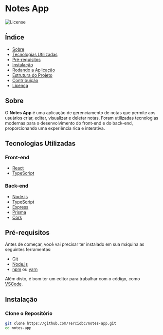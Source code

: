 # Notes App

![License](https://img.shields.io/badge/license-MIT-blue.svg)

## Índice

- [Sobre](#sobre)
- [Tecnologias Utilizadas](#tecnologias-utilizadas)
- [Pré-requisitos](#pré-requisitos)
- [Instalação](#instalação)
- [Rodando a Aplicação](#rodando-a-aplicação)
- [Estrutura do Projeto](#estrutura-do-projeto)
- [Contribuição](#contribuição)
- [Licença](#licença)

## Sobre

O **Notes App** é uma aplicação de gerenciamento de notas que permite aos usuários criar, editar, visualizar e deletar notas. Foram utilizadas tecnologias modernas para o desenvolvimento do front-end e do back-end, proporcionando uma experiência rica e interativa.

## Tecnologias Utilizadas

### Front-end

- [React](https://reactjs.org/)
- [TypeScript](https://www.typescriptlang.org/)

### Back-end

- [Node.js](https://nodejs.org/)
- [TypeScript](https://www.typescriptlang.org/)
- [Express](https://expressjs.com/)
- [Prisma](https://www.prisma.io/)
- [Cors](https://www.npmjs.com/package/cors)

## Pré-requisitos

Antes de começar, você vai precisar ter instalado em sua máquina as seguintes ferramentas:

- [Git](https://git-scm.com)
- [Node.js](https://nodejs.org/en/)
- [npm](https://www.npmjs.com/) ou [yarn](https://yarnpkg.com/)

Além disto, é bom ter um editor para trabalhar com o código, como [VSCode](https://code.visualstudio.com/).

## Instalação

### Clone o Repositório

```bash
git clone https://github.com/Terciobc/notes-app.git
cd notes-app
